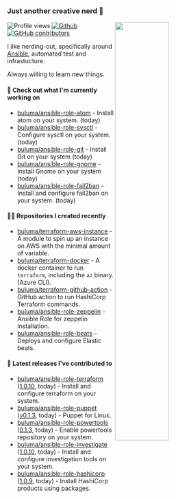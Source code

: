 ### Just another creative nerd 👋


![Profile views](https://gpvc.arturio.dev/buluma) <a href="https://gitstats.me/buluma">
  <img align="right" src="https://github-readme-stats.vercel.app/api?username=buluma&theme=gotham&show_icons=true" width="50%"/>
</a>
[![Github](https://img.shields.io/badge/-buluma-black?style=flat&labelColor=black&logo=github&logoColor=white&include_all_commits=true&count_private=true)](https://gitstats.me/buluma)
[![GitHub contributors](https://img.shields.io/github/contributors/buluma/badges.svg)](https://GitHub.com/buluma/badges/graphs/contributors/)

I like nerding-out, specifically around [Ansible](https://github.com/ansible/ansible), automated test and infrastucture.

Always willing to learn new things.

#### 👷 Check out what I'm currently working on

- [buluma/ansible-role-atom](https://github.com/buluma/ansible-role-atom) - Install atom on your system. (today)
- [buluma/ansible-role-sysctl](https://github.com/buluma/ansible-role-sysctl) - Configure sysctl on your system. (today)
- [buluma/ansible-role-git](https://github.com/buluma/ansible-role-git) - Install Git on your system (today)
- [buluma/ansible-role-gnome](https://github.com/buluma/ansible-role-gnome) - Install Gnome on your system (today)
- [buluma/ansible-role-fail2ban](https://github.com/buluma/ansible-role-fail2ban) - Install and configure fail2ban on your system. (today)

#### 👨‍💻 Repositories I created recently

- [buluma/terraform-aws-instance](https://github.com/buluma/terraform-aws-instance) - A module to spin up an instance on AWS with the minimal amount of variable.
- [buluma/terraform-docker](https://github.com/buluma/terraform-docker) - A docker container to run `terraform`, including the `az` binary. (Azure CLI).
- [buluma/terraform-github-action](https://github.com/buluma/terraform-github-action) - GitHub action to run HashiCorp Terraform commands.
- [buluma/ansible-role-zeppelin](https://github.com/buluma/ansible-role-zeppelin) - Ansible Role for zeppelin installation.
- [buluma/ansible-role-beats](https://github.com/buluma/ansible-role-beats) - Deploys and configure Elastic beats.

#### 🚀 Latest releases I've contributed to

- [buluma/ansible-role-terraform](https://github.com/buluma/ansible-role-terraform) ([1.0.10](https://github.com/buluma/ansible-role-terraform/releases/tag/1.0.10), today) - Install and configure terraform on your system.
- [buluma/ansible-role-puppet](https://github.com/buluma/ansible-role-puppet) ([v0.1.3](https://github.com/buluma/ansible-role-puppet/releases/tag/v0.1.3), today) - Puppet for Linux.
- [buluma/ansible-role-powertools](https://github.com/buluma/ansible-role-powertools) ([0.1.3](https://github.com/buluma/ansible-role-powertools/releases/tag/0.1.3), today) - Enable powertools repository on your system.
- [buluma/ansible-role-investigate](https://github.com/buluma/ansible-role-investigate) ([1.0.10](https://github.com/buluma/ansible-role-investigate/releases/tag/1.0.10), today) - Install and configure investigation tools on your system.
- [buluma/ansible-role-hashicorp](https://github.com/buluma/ansible-role-hashicorp) ([1.0.9](https://github.com/buluma/ansible-role-hashicorp/releases/tag/1.0.9), today) - Install HashiCorp products using packages.


